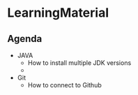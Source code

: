 # LearningMaterial

## Agenda

+ JAVA 
  + How to install multiple JDK versions
  + 
+ Git
  + How to connect to Github 
